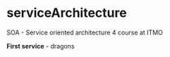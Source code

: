 # serviceArchitecture
SOA - Service oriented architecture 4 course at ITMO

**First service** - dragons

